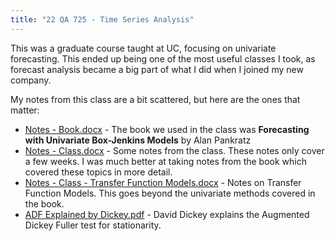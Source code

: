 ```yaml
---
title: "22 QA 725 - Time Series Analysis"
---
```


This was a graduate course taught at UC, focusing on univariate forecasting.  This ended up being one of the most useful classes I took, as forecast analysis became a big part of what I did when I joined my new company.

My notes from this class are a bit scattered, but here are the ones that matter:

* [Notes - Book.docx](assets/22QA725/Notes-Book.docx) - The book we used in the class was __Forecasting with Univariate Box-Jenkins Models__ by Alan Pankratz
* [Notes - Class.docx](assets/22QA725/Notes-Class.docx) - Some notes from the class. These notes only cover a few weeks.  I was much better at taking notes from the book which covered these topics in more detail.
* [Notes - Class - Transfer Function Models.docx](assets/22QA725/Notes-Class-Transfer-Function-Models.docx) - Notes on Transfer Function Models.  This goes beyond the univariate methods covered in the book.
* [ADF Explained by Dickey.pdf](assets/22QA725/ADF-Explained-by-Dickey.pdf) - David Dickey explains the Augmented Dickey Fuller test for stationarity.
